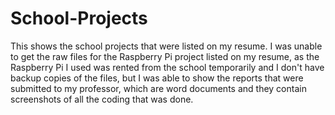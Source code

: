 # School-Projects
This shows the school projects that were listed on my resume. I was unable to get the raw files for the Raspberry Pi project listed on my resume, as the Raspberry Pi I used was rented from the school temporarily and I don't have backup copies of the files, but I was able to show the reports that were submitted to my professor, which are word documents and they contain screenshots of all the coding that was done.

